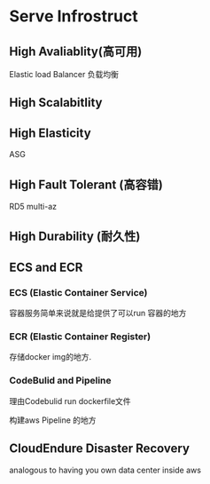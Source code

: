 # Serve Infrostruct

## High Avaliablity(高可用)
 Elastic load Balancer  负载均衡
## High Scalabitlity


## High Elasticity
ASG
## High Fault Tolerant (高容错)
RD5 multi-az
## High Durability (耐久性)


## ECS and ECR
### ECS (Elastic Container Service)

容器服务简单来说就是给提供了可以run 容器的地方

### ECR (Elastic Container Register)
存储docker img的地方.

### CodeBulid and Pipeline
理由Codebulid run dockerfile文件

构建aws Pipeline 的地方

## CloudEndure Disaster Recovery


analogous to having you own data center inside aws   